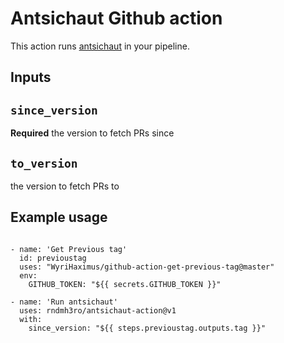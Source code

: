 # Antsichaut Github action

This action runs [antsichaut](https://github.com/rndmh3ro/antsichaut) in your pipeline.

## Inputs

## `since_version`

**Required** the version to fetch PRs since

## `to_version`

the version to fetch PRs to

## Example usage

```

- name: 'Get Previous tag'
  id: previoustag
  uses: "WyriHaximus/github-action-get-previous-tag@master"
  env:
    GITHUB_TOKEN: "${{ secrets.GITHUB_TOKEN }}"

- name: 'Run antsichaut'
  uses: rndmh3ro/antsichaut-action@v1
  with:
    since_version: "${{ steps.previoustag.outputs.tag }}"

